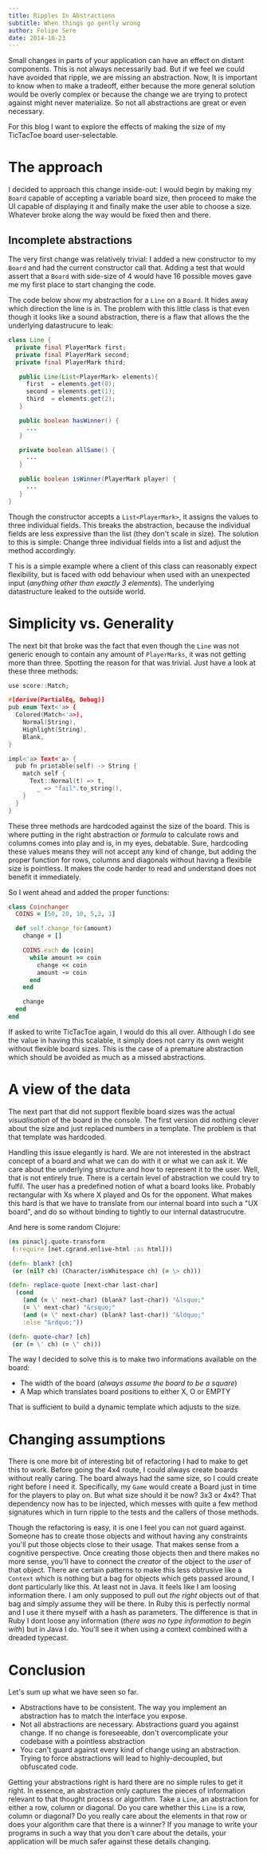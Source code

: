 ```yaml
---
title: Ripples In Abstractions
subtitle: When things go gently wrong
author: Felipe Sere
date: 2014-10-23
---
```

Small changes in parts of your application can have an effect on distant components. This is not always necessarily bad. But if we feel we could have avoided that ripple, we are missing an abstraction. Now, It is important to know when to make a tradeoff, either because the more general solution would be overly complex or because the change we are trying to protect against might never materialize. So not all abstractions are great or even necessary.

For this blog I want to explore the effects of making the size of my TicTacToe board user-selectable.

# The approach

I decided to approach this change inside-out: I would begin by making my `Board` capable of accepting a variable board size, then proceed to make the UI capable of displaying it and finally make the user able to choose a size. Whatever broke along the way would be fixed then and there.

## Incomplete abstractions

The very first change was relatively trivial: I added a new constructor to my `Board` and had the current constructor call that. Adding a test that would assert that a `Board` with side-size of 4 would have 16 possible moves gave me my first place to start changing the code.

The code below show my abstraction for a `Line` on a `Board`. It hides away which direction the line is in. The problem with this little class is that even though it looks like a sound abstraction, there is a flaw that allows the the underlying datastrucure to leak:

~~~ java
class Line {
  private final PlayerMark first;
  private final PlayerMark second;
  private final PlayerMark third;

   public Line(List<PlayerMark> elements){
     first  = elements.get(0);
     second = elements.get(1);
     third  = elements.get(2);
   }

   public boolean hasWinner() {
     ...
   }

   private boolean allSame() {
     ...
   }

   public boolean isWinner(PlayerMark player) {
     ...
   }
}
~~~

Though the constructor accepts a `List<PlayerMark>`, it assigns the values to three individual fields. This breaks the abstraction, because the individual fields are less expressive than the list (they don't scale in size). The solution to this is simple: Change three individual fields into a list and adjust the method accordingly.

T    his is a simple example where a client of this class can reasonably expect flexibility, but is faced with odd behaviour when used with an unexpected input (*anything other than exactly 3 elements*). The underlying datastructure leaked to the outside world.

# Simplicity vs. Generality

The next bit that broke was the fact that even though the `Line` was not generic enough to contain any amount of `PlayerMarks`, it was not getting more than three. Spotting the reason for that was trivial. Just have a look at these three methods:

~~~ c
use score::Match;

#[derive(PartialEq, Debug)]
pub enum Text<'a> {
  Colored(Match<'a>),
    Normal(String),
    Highlight(String),
    Blank,
}

impl<'a> Text<'a> {
  pub fn printable(self) -> String {
    match self {
      Text::Normal(t) => t,
        _ => "fail".to_string(),
    }
  }
}
~~~

These three methods are hardcoded against the size of the board. This is where putting in the right abstraction or *formula* to calculate rows and columns comes into play and is, in my eyes, debatable. Sure, hardcoding these values means they will not accept any kind of change, but adding the proper function for rows, columns and diagonals without having a flexibile size is pointless. It makes the code harder to read and understand does not benefit it immediately.

So I went ahead and added the proper functions:

~~~ ruby
class Coinchanger
  COINS = [50, 20, 10, 5,2, 1]

  def self.change_for(amount)
    change = []

    COINS.each do |coin|
      while amount >= coin
        change << coin
        amount -= coin
      end
    end

    change
  end
end
~~~


If asked to write TicTacToe again, I would do this all over. Although I do see the value in having this scalable, it simply does not carry its own weight without flexible board sizes. This is the case of a premature abstraction which should be avoided as much as a missed abstractions.

# A view of the data

The next part that did not support flexible board sizes was the actual *visualisation* of the board in the console. The first version did nothing clever about the size and just replaced numbers in a template. The problem is that that template was hardcoded.

Handling this issue elegantly is hard. We are not interested in the abstract concept of a board and what we can do with it or what we can ask it. We care about the underlying structure and how to represent it to the user. Well, that is not entirely true. There is a certain level of abstraction we could try to fulfil. The user has a predefined notion of what a board looks like. Probably rectangular with Xs where X played and Os for the opponent. What makes this hard is that we have to translate from our internal board into such a "UX board", and do so without binding to tightly to our internal datastrucutre.

And here is some random Clojure:

~~~ clojure
(ns pinaclj.quote-transform
 (:require [net.cgrand.enlive-html :as html]))

(defn- blank? [ch]
 (or (nil? ch) (Character/isWhitespace ch) (= \> ch)))

(defn- replace-quote [next-char last-char]
  (cond
    (and (= \' next-char) (blank? last-char)) "&lsquo;"
    (= \' next-char) "&rsquo;"
    (and (= \" next-char) (blank? last-char)) "&ldquo;"
    :else "&rdquo;"))

(defn- quote-char? [ch]
 (or (= \' ch) (= \" ch)))
~~~

The way I decided to solve this is to make two informations available on the board:

*   The width of the board (*always assume the board to be a square*)
*   A Map which translates board positions to either X, O or EMPTY

That is sufficient to build a dynamic template which adjusts to the size.

# Changing assumptions

There is one more bit of interesting bit of refactoring I had to make to get this to work. Before going the 4x4 route, I could always create boards without really caring. The board always had the same size, so I could create right before I need it. Specifically, my `Game` would create a Board just in time for the players to play on. But what size should it be now? 3x3 or 4x4? That dependency now has to be injected, which messes with quite a few method signatures which in turn ripple to the tests and the callers of those methods.

Though the refactoring is easy, it is one I feel you can not guard against. Someone has to create those objects and without having any constraints you'll put those objects close to their usage. That makes sense from a cognitive perspective.
Once creating those objects then and there makes no more sense, you'll have to connect the *creator* of the object to the *user* of that object.
There are certain patterns to make this less obtrusive like a `Context` which is nothing but a bag for objects which gets passed around, I dont particularly like this. At least not in Java. It feels like I am loosing information there. I am only supposed to pull out *the right* objects out of that bag and simply assume they will be there. In Ruby this is perfectly normal and I use it there myself with a hash as parameters. The difference is that in Ruby I dont loose any information (*there was no type information to begin with*) but in Java I do. You'll see it when using a context combined with a dreaded typecast.

# Conclusion

Let's sum up what we have seen so far.

*   Abstractions have to be consistent. The way you implement an abstraction has to match the interface you expose.
*   Not all abstractions are necessary. Abstractions guard you against change. If no change is foreseeable, don't overcomplicate your codebase with a pointless abstraction
*   You can't guard against every kind of change using an abstraction. Trying to force abstractions will lead to highly-decoupled, but obfuscated code.

Getting your abstractions right is hard there are no simple rules to get it right. In essence, an abstraction only captures the pieces of information relevant to that thought process or algorithm. Take a `Line`, an abstraction for either a row, column or diagonal. Do you care whether this `Line` is a row, column or diagonal? Do you really care about the elements in that row or does your algorithm care that there is a winner? If you manage to write your programs in such a way that you don't care about the details, your application will be much safer against these details changing.
